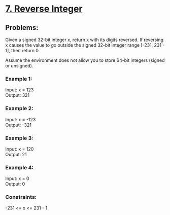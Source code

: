 # [7. Reverse Integer](https://leetcode.com/problems/reverse-integer/)

## Problems:

Given a signed 32-bit integer x, return x with its digits reversed. If reversing x causes the value to go outside the signed 32-bit integer range [-231, 231 - 1], then return 0. <br>

Assume the environment does not allow you to store 64-bit integers (signed or unsigned).<br>

### Example 1:
Input: x = 123 <br>
Output: 321 <br>

### Example 2:
Input: x = -123 <br>
Output: -321 <br>

### Example 3:
Input: x = 120 <br>
Output: 21 <br>

### Example 4:
Input: x = 0 <br>
Output: 0 <br>

### Constraints:
-231 <= x <= 231 - 1 <br>